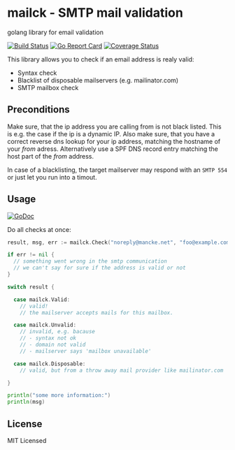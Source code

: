 # mailck - SMTP mail validation
golang library for email validation

[![Build Status](https://api.travis-ci.org/smancke/mailck.svg?branch=master)](https://travis-ci.org/smancke/mailck)
[![Go Report Card](https://goreportcard.com/badge/github.com/smancke/mailck)](https://goreportcard.com/report/github.com/smancke/mailck)
[![Coverage Status](https://coveralls.io/repos/github/smancke/mailck/badge.svg?branch=master)](https://coveralls.io/github/smancke/mailck?branch=master)

This library allows you to check if an email address is realy valid:

* Syntax check
* Blacklist of disposable mailservers (e.g. mailinator.com)
* SMTP mailbox check

## Preconditions
Make sure, that the ip address you are calling from is not
black listed. This is e.g. the case if the ip is a dynamic IP.
Also make sure, that you have a correct reverse dns lookup for
your ip address, matching the hostname of your *from* adress.
Alternatively use a SPF DNS record entry matching the host part
of the *from* address.

In case of a blacklisting, the target mailserver may respond with an `SMTP 554`
or just let you run into a timout.

## Usage

[![GoDoc](https://godoc.org/github.com/smancke/mailck?status.png)](https://godoc.org/github.com/smancke/mailck)

Do all checks at once:

```go
result, msg, err := mailck.Check("noreply@mancke.net", "foo@example.com")

if err != nil {
  // something went wrong in the smtp communication
  // we can't say for sure if the address is valid or not
} 

switch result {

  case mailck.Valid:
    // valid!
    // the mailserver accepts mails for this mailbox.

  case mailck.Unvalid:
    // invalid, e.g. bacause
    // - syntax not ok
    // - domain not valid
    // - mailserver says 'mailbox unavailable'

  case mailck.Disposable:
    // valid, but from a throw away mail provider like mailinator.com

}

println("some more information:")
println(msg)
```

## License

MIT Licensed
